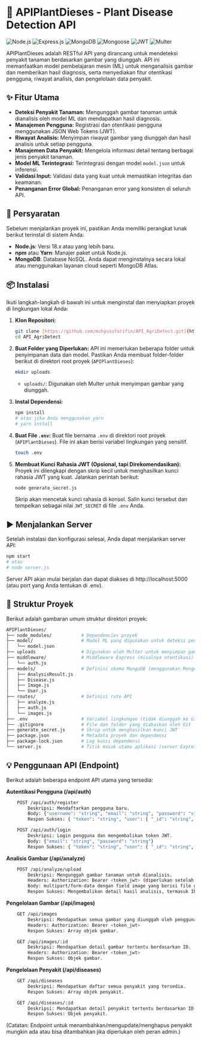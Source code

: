 # 🌱 APIPlantDieses - Plant Disease Detection API

![Node.js](https://img.shields.io/badge/Node.js-18.x-green?style=for-the-badge&logo=nodedotjs)
![Express.js](https://img.shields.io/badge/Express.js-4.x-blue?style=for-the-badge&logo=express)
![MongoDB](https://img.shields.io/badge/MongoDB-7.x-green?style=for-the-badge&logo=mongodb)
![Mongoose](https://img.shields.io/badge/Mongoose-7.x-red?style=for-the-badge&logo=mongoose)
![JWT](https://img.shields.io/badge/JWT-Authentication-orange?style=for-the-badge&logo=json-web-tokens)
![Multer](https://img.shields.io/badge/Multer-File%20Uploads-lightgrey?style=for-the-badge&logo=multer)

APIPlantDieses adalah RESTful API yang dirancang untuk mendeteksi penyakit tanaman berdasarkan gambar yang diunggah. API ini memanfaatkan model pembelajaran mesin (ML) untuk menganalisis gambar dan memberikan hasil diagnosis, serta menyediakan fitur otentikasi pengguna, riwayat analisis, dan pengelolaan data penyakit.

## ✨ Fitur Utama

* **Deteksi Penyakit Tanaman:** Mengunggah gambar tanaman untuk dianalisis oleh model ML dan mendapatkan hasil diagnosis.
* **Manajemen Pengguna:** Registrasi dan otentikasi pengguna menggunakan JSON Web Tokens (JWT).
* **Riwayat Analisis:** Menyimpan riwayat gambar yang diunggah dan hasil analisis untuk setiap pengguna.
* **Manajemen Data Penyakit:** Mengelola informasi detail tentang berbagai jenis penyakit tanaman.
* **Model ML Terintegrasi:** Terintegrasi dengan model `model.json` untuk inferensi.
* **Validasi Input:** Validasi data yang kuat untuk memastikan integritas dan keamanan.
* **Penanganan Error Global:** Penanganan error yang konsisten di seluruh API.

## 🚀 Persyaratan

Sebelum menjalankan proyek ini, pastikan Anda memiliki perangkat lunak berikut terinstal di sistem Anda:

* **Node.js**: Versi 18.x atau yang lebih baru.
* **npm** atau **Yarn**: Manajer paket untuk Node.js.
* **MongoDB**: Database NoSQL. Anda dapat menginstalnya secara lokal atau menggunakan layanan cloud seperti MongoDB Atlas.

## 📦 Instalasi

Ikuti langkah-langkah di bawah ini untuk menginstal dan menyiapkan proyek di lingkungan lokal Anda:

1.  **Klon Repositori:**
    ```bash
    git clone [https://github.com/muhyusufarifin/API_AgriDetect.git](https://github.com/muhyusufarifin/API_AgriDetect.git)
    cd API_AgriDetect
    ```

2.  **Buat Folder yang Diperlukan:**
    API ini memerlukan beberapa folder untuk penyimpanan data dan model. Pastikan Anda membuat folder-folder berikut di direktori root proyek (`APIPlantDieses`):

    ```bash
    mkdir uploads
    ```
    * `uploads/`: Digunakan oleh Multer untuk menyimpan gambar yang diunggah.

3.  **Instal Dependensi:**
    ```bash
    npm install
    # atau jika Anda menggunakan yarn
    # yarn install
    ```

4.  **Buat File `.env`:**
    Buat file bernama `.env` di direktori root proyek (`APIPlantDieses`). File ini akan berisi variabel lingkungan yang sensitif.

    ```bash
    touch .env
    ```
    
5.  **Membuat Kunci Rahasia JWT (Opsional, tapi Direkomendasikan):**
    Proyek ini dilengkapi dengan skrip kecil untuk menghasilkan kunci rahasia JWT yang kuat. Jalankan perintah berikut:

    ```bash
    node generate_secret.js
    ```
    Skrip akan mencetak kunci rahasia di konsol. Salin kunci tersebut dan tempelkan sebagai nilai `JWT_SECRET` di file `.env` Anda.

## ▶️ Menjalankan Server

Setelah instalasi dan konfigurasi selesai, Anda dapat menjalankan server API:

```bash
npm start
# atau
# node server.js
```

Server API akan mulai berjalan dan dapat diakses di http://localhost:5000 (atau port yang Anda tentukan di .env).

## 📁 Struktur Proyek

Berikut adalah gambaran umum struktur direktori proyek:
```bash
APIPlantDieses/
├── node_modules/           # Dependencies proyek
├── model/                  # Model ML yang digunakan untuk deteksi penyakit
│   └── model.json
├── uploads                 # Digunakan oleh Multer untuk menyimpan gambar yang diunggah. 
├── middleware/             # Middleware Express (misalnya otentikasi)
│   └── auth.js
├── models/                 # Definisi skema MongoDB (menggunakan Mongoose)
│   ├── AnalysisResult.js
│   ├── Disease.js
│   ├── Image.js
│   └── User.js
├── routes/                 # Definisi rute API
│   ├── analyze.js
│   ├── auth.js
│   └── images.js
├── .env                    # Variabel lingkungan (tidak diunggah ke Git)
├── .gitignore              # File dan folder yang diabaikan oleh Git
├── generate_secret.js      # Skrip untuk menghasilkan kunci JWT
├── package.json            # Metadata proyek dan dependensi
├── package-lock.json       # Log kunci dependensi
└── server.js               # Titik masuk utama aplikasi (server Express)
```

## 💡 Penggunaan API (Endpoint)

Berikut adalah beberapa endpoint API utama yang tersedia: 

**Autentikasi Pengguna (/api/auth)**
```bash
    POST /api/auth/register
        Deskripsi: Mendaftarkan pengguna baru.
        Body: {"username": "string", "email": "string", "password": "string"}
        Respon Sukses: { "token": "string", "user": { "_id": "string", "username": "string", "email": "string" } }

    POST /api/auth/login
        Deskripsi: Login pengguna dan mengembalikan token JWT.
        Body: {"email": "string", "password": "string"}
        Respon Sukses: { "token": "string", "user": { "_id": "string", "username": "string", "email": "string" } }
```

**Analisis Gambar (/api/analyze)**
```bash
    POST /api/analyze/upload
        Deskripsi: Mengunggah gambar tanaman untuk dianalisis.
        Headers: Authorization: Bearer <token_jwt> (diperlukan setelah login)
        Body: multipart/form-data dengan field image yang berisi file gambar.
        Respon Sukses: Mengembalikan detail hasil analisis, termasuk ID gambar, ID pengguna, hasil diagnosis, dan detail lainnya.
```

**Pengelolaan Gambar (/api/images)**
```bash
    GET /api/images
        Deskripsi: Mendapatkan semua gambar yang diunggah oleh pengguna yang terautentikasi.
        Headers: Authorization: Bearer <token_jwt>
        Respon Sukses: Array objek gambar.

    GET /api/images/:id
        Deskripsi: Mendapatkan detail gambar tertentu berdasarkan ID.
        Headers: Authorization: Bearer <token_jwt>
        Respon Sukses: Objek gambar.
```

**Pengelolaan Penyakit (/api/diseases)**
```bash
    GET /api/diseases
        Deskripsi: Mendapatkan daftar semua penyakit yang tersedia.
        Respon Sukses: Array objek penyakit.

    GET /api/diseases/:id
        Deskripsi: Mendapatkan detail penyakit tertentu berdasarkan ID.
        Respon Sukses: Objek penyakit.
```
(Catatan: Endpoint untuk menambahkan/mengupdate/menghapus penyakit mungkin ada atau bisa ditambahkan jika diperlukan oleh peran admin.)
